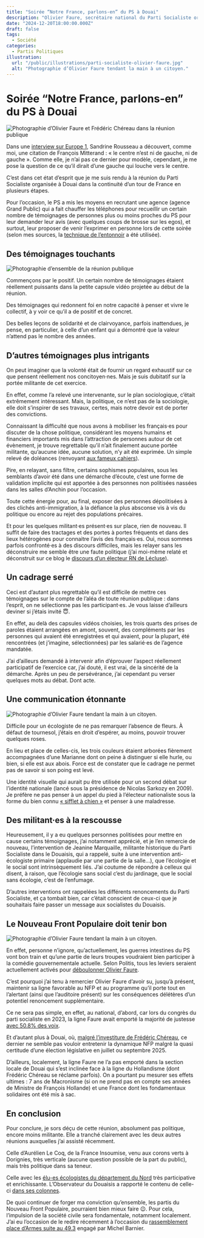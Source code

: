```yaml
---
title: "Soirée “Notre France, parlons-en” du PS à Douai"
description: "Olivier Faure, secrétaire national du Parti Socialiste organise un grand tour de France pour parler de la France. Compte rendu de l’étape Douaisienne."
date: "2024-12-20T18:00:00.000Z"
draft: false
tags:
  - Société
categories:
  - Partis Politiques
illustration:
  url: "/public/illustrations/parti-socialiste-olivier-faure.jpg"
  alt: "Photographie d’Olivier Faure tendant la main à un citoyen."
---
```


# Soirée “Notre France, parlons-en” du PS à Douai

![Photographie d’Olivier Faure et Frédéric Chéreau dans la réunion publique](/public/illustrations/ps-douai-notre-france-olivier-faure-frederic-chereau.jpg "🖼️➡️")

Dans une [interview sur Europe 1](https://www.youtube.com/watch?v=tUSPK_yilss), Sandrine Rousseau a découvert, comme moi, une citation de François Mitterand : « le centre n’est ni de gauche, ni de gauche ». Comme elle, je n’ai pas ce dernier pour modèle, cependant, je me pose la question de ce qu’il dirait d’une gauche qui louche vers le centre.

C’est dans cet état d’esprit que je me suis rendu à la réunion du Parti Socialiste organisée à Douai dans la continuité d’un tour de France en plusieurs étapes.

Pour l’occasion, le PS a mis les moyens en recrutant une agence (agence Grand Public) qui a fait chauffer les téléphones pour recueillir un certain nombre de témoignages de personnes plus ou moins proches du PS pour leur demander leur avis (avec quelques coups de brosse sur les egos), et surtout, leur proposer de venir l’exprimer en personne lors de cette soirée (selon mes sources, la [technique de l’entonnoir](https://shs.cairn.info/la-boite-a-outils-du-consultant--9782100798988-page-160?lang=fr) a été utilisée).

## Des témoignages touchants

![Photographie d’ensemble de la réunion publique](/public/illustrations/ps-douai-notre-france-vue-reunion.jpg "🖼️➡️")

Commençons par le positif. Un certain nombre de témoignages étaient réellement puissants dans la petite capsule vidéo projetée au début de la réunion.

Des témoignages qui redonnent foi en notre capacité à penser et vivre le collectif, à y voir ce qu’il a de positif et de concret.

Des belles leçons de solidarité et de clairvoyance, parfois inattendues, je pense, en particulier, à celle d’un enfant qui a démontré que la valeur n’attend pas le nombre des années.

## D’autres témoignages plus intrigants

On peut imaginer que la volonté était de fournir un regard exhaustif sur ce que pensent réellement nos concitoyen·nes. Mais je suis dubitatif sur la portée militante de cet exercice.

En effet, comme l’a relevé une intervenante, sur le plan sociologique, c’était extrêmement intéressant. Mais, la politique, ce n’est pas de la sociologie, elle doit s’inspirer de ses travaux, certes, mais notre devoir est de porter des convictions.

Connaissant la difficulté que nous avons à mobiliser les français·es pour discuter de la chose politique, considérant les moyens humains et financiers importants mis dans l’attraction de personnes autour de cet évènement, je trouve regrettable qu’il n’ait finalement aucune portée militante, qu’aucune idée, aucune solution, n’y ait été exprimée. Un simple relevé de doléances (renvoyant [aux fameux cahiers](https://fr.wikipedia.org/wiki/Cahier_de_dol%C3%A9ances)).

Pire, en relayant, sans filtre, certains sophismes populaires, sous les semblants d’avoir été dans une démarche d’écoute, c’est une forme de validation implicite qui est apportée à des personnes non politisées nassées dans les salles d’Anchin pour l’occasion.

Toute cette énergie pour, au final, exposer des personnes dépolitisées à des clichés anti-immigration, à la défiance la plus absconse vis à vis du politique ou encore au rejet des populations précaires.

Et pour les quelques militant·es présent·es sur place, rien de nouveau. Il suffit de faire des tractages et des portes à portes fréquents et dans des lieux hétérogènes pour connaitre l’avis des français·es. Oui, nous sommes parfois confronté·es à des discours difficiles, mais les relayer sans les déconstruire me semble être une faute politique (j’ai moi-même relaté et déconstruit sur ce blog le [discours d’un électeur RN de Lécluse](./le-rassemblement-national-seul-a-lecluse)).

## Un cadrage serré

Ceci est d’autant plus regrettable qu’il est difficile de mettre ces témoignages sur le compte de l’aléa de toute réunion publique : dans l’esprit, on ne sélectionne pas les participant·es. Je vous laisse d’ailleurs deviner si j’étais invité 😇.

En effet, au delà des capsules vidéos choisies, les trois quarts des prises de paroles étaient arrangées en amont, souvent, des compléments par les personnes qui avaient été enregistrées et qui avaient, pour la plupart, été rencontrées (et j’imagine, sélectionnées) par les salarié·es de l’agence mandatée.

J’ai d’ailleurs demandé à intervenir afin d’éprouver l’aspect réellement participatif de l’exercice car, j’ai douté, il est vrai, de la sincérité de la démarche. Après un peu de persévérance, j’ai cependant pu verser quelques mots au débat. Dont acte.

## Une communication étonnante

![Photographie d’Olivier Faure tendant la main à un citoyen.](/public/illustrations/ps-douai-notre-france-affiche-genante.jpg "🖼️➡️")

Difficile pour un écologiste de ne pas remarquer l’absence de fleurs. À défaut de tournesol, j’étais en droit d’espérer, au moins, pouvoir trouver quelques roses.

En lieu et place de celles-cis, les trois couleurs étaient arborées fièrement accompagnées d’une Marianne dont on peine à distinguer si elle hurle, ou bien, si elle est aux abois. Force est de constater que le cadrage ne permet pas de savoir si son poing est levé.

Une identité visuelle qui aurait pu être utilisée pour un second débat sur l’identité nationale (lancé sous la présidence de Nicolas Sarkozy en 2009). Je préfère ne pas penser à un appel du pied à l’électeur nationaliste sous la forme du bien connu [« sifflet à chien »](https://fr.wikipedia.org/wiki/Appel_du_pied) et penser à une maladresse.

## Des militant·es à la rescousse

Heureusement, il y a eu quelques personnes politisées pour mettre en cause certains témoignages, j’ai notamment apprécié, et je l’en remercie de nouveau, l’intervention de Jeanine Marquaille, militante historique du Parti Socialiste dans le Douaisis, qui a rappelé, suite à une intervention anti-écologiste primaire (applaudie par une partie de la salle…), que l’écologie et le social sont intrinsèquement liés. J’ai coutume de répondre à celleux qui disent, à raison, que l’écologie sans social c’est du jardinage, que le social sans écologie, c’est de l’enfumage.

D’autres interventions ont rappelées les différents renoncements du Parti Socialiste, et ça tombait bien, car c’était conscient de ceux-ci que je souhaitais faire passer un message aux socialistes du Douaisis.

## Le Nouveau Front Populaire doit tenir bon

![Photographie d’Olivier Faure tendant la main à un citoyen.](/public/illustrations/parti-socialiste-olivier-faure.jpg "🖼️➡️")

En effet, personne n’ignore, qu’actuellement, les guerres intestines du PS vont bon train et qu’une partie de leurs troupes voudraient bien participer à la comédie gouvernementale actuelle. Selon Politis, tous les leviers seraient actuellement activés pour [déboulonner Olivier Faure](https://www.politis.fr/articles/2024/11/politique-congres-ps-sauver-ou-degager-olivier-faure-les-socialistes-a-fond-les-manoeuvres/).

C’est pourquoi j’ai tenu à remercier Olivier Faure d’avoir su, jusqu’à présent, maintenir sa ligne favorable au NFP et au programme qu’il porte tout en l’alertant (ainsi que l’auditoire présent) sur les conséquences délétères d’un potentiel renoncement supplémentaire.

Ce ne sera pas simple, en effet, au national, d’abord, car lors du congrès du parti socialiste en 2023, la ligne Faure avait emporté la majorité de justesse [avec 50.8% des voix](https://www.la-croix.com/Congres-PS-duel-incertain-entre-Faure-Mayer-Rossignol-2023-01-19-1301251343).

Et d’autant plus à Douai, où, [malgré l’investiture de Frédéric Chéreau](./front-populaire-la-gauche-du-douaisis-unie#un-rassemblement-pour-s-organiser), ce dernier ne semble pas vouloir entretenir la dynamique NFP malgré la quasi certitude d’une élection législative en juillet ou septembre 2025.

D’ailleurs, localement, la ligne Faure ne l’a pas emporté dans la section locale de Douai qui s’est inclinée face à la ligne du Hollandisme (dont Frédéric Chéreau se réclame parfois). On a pourtant pu mesurer ses effets ultimes : 7 ans de Macronisme (si on ne prend pas en compte ses années de Ministre de François Hollande) et une France dont les fondamentaux solidaires ont été mis à sac.

## En conclusion

Pour conclure, je sors déçu de cette réunion, absolument pas politique, encore moins militante. Elle a tranché clairement avec les deux autres réunions auxquelles j’ai assisté récemment.

Celle d’Aurélien Le Coq, de la France Insoumise, venu aux corons verts à Dorignies, très verticale (aucune question possible de la part du public), mais très politique dans sa teneur.

Celle avec les [élu-es écologistes du département du Nord](https://eelv-douaisis.fr/actualite/rencontre-avec-les-elu-es-ecologistes-du-nord) très participative et enrichissante. L’Observateur du Douaisis a rapporté le contenu de celle-ci [dans ses colonnes](https://www.lobservateur.fr/douai-verts-nord-departement-christian-poiret/).

De quoi continuer de forger ma conviction qu’ensemble, les partis du Nouveau Front Populaire, pourraient bien mieux faire 😉. Pour cela, l’impulsion de la société civile sera fondamentale, notamment localement. J’ai eu l’occasion de le redire récemment à l’occasion du [rassemblement place d’Armes suite au 49.3](https://www.lobservateur.fr/douai-gouvernement-barnier-49-3-rassemblement/) engagé par Michel Barnier.
